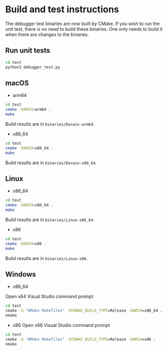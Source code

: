 # Build and test instructions

The debugger test binaries are now built by CMake. If you wish to run the unit test, there is no need to build these binaries. One only needs to build it when there are changes to the binaries.

## Run unit tests
```zsh
cd test
python3 debugger_test.py
```

## macOS

- arm64
```zsh
cd test
cmake -DARCH=arm64 .
make
```
Build results are in `binaries/Darwin-arm64`.
- x86_64
```zsh
cd test
cmake -DARCH=x86_64 .
make
```
Build results are in `binaries/Darwin-x86_64`.

## Linux
- x86_64
```Bash
cd test
cmake -DARCH=x86_64 .
make
```
Build results are in `binaries/Linux-x86_64`.
- x86
```Bash
cd test
cmake -DARCH=x86 .
make
```
Build results are in `binaries/Linux-x86`.

## Windows
- x86_64

Open x64 Visual Studio command prompt
```cmd
cd test
cmake -G "NMake Makefiles" -DCMAKE_BUILD_TYPE=Release -DARCH=x86_64 .
nmake
```

- x86
Open x86 Visual Studio command prompt
```cmd
cd test
cmake -G "NMake Makefiles" -DCMAKE_BUILD_TYPE=Release -DARCH=x86 .
nmake
```

[//]: # (force a build)